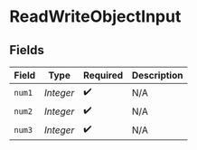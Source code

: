 # ReadWriteObjectInput


## Fields

| Field              | Type               | Required           | Description        |
| ------------------ | ------------------ | ------------------ | ------------------ |
| `num1`             | *Integer*          | :heavy_check_mark: | N/A                |
| `num2`             | *Integer*          | :heavy_check_mark: | N/A                |
| `num3`             | *Integer*          | :heavy_check_mark: | N/A                |
